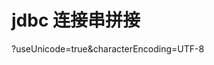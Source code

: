 <!--
 * @Author: wjn
 * @Date: 2020-04-12 16:26:10
 * @LastEditors: wjn
 * @LastEditTime: 2020-04-12 16:26:43
 -->

# jdbc 连接串拼接

?useUnicode=true&characterEncoding=UTF-8